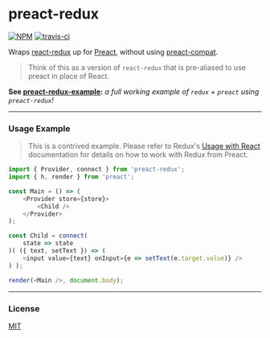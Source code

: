 # preact-redux

[![NPM](http://img.shields.io/npm/v/preact-redux.svg)](https://www.npmjs.com/package/preact-redux)
[![travis-ci](https://travis-ci.org/developit/preact-redux.svg)](https://travis-ci.org/developit/preact-redux)

Wraps [react-redux] up for [Preact], without using [preact-compat](https://github.com/developit/preact-compat).

> Think of this as a version of `react-redux` that is pre-aliased to use preact in place of React.

**See [preact-redux-example](https://github.com/developit/preact-redux-example):** _a full working example of `redux` + `preact` using `preact-redux`!_

---


### Usage Example

> This is a contrived example. Please refer to Redux's [Usage with React](https://redux.js.org/basics/usage-with-react) documentation for details on how to work with Redux from Preact.

```js
import { Provider, connect } from 'preact-redux';
import { h, render } from 'preact';

const Main = () => (
	<Provider store={store}>
		<Child />
	</Provider>
);

const Child = connect(
	state => state
)( ({ text, setText }) => (
	<input value={text} onInput={e => setText(e.target.value)} />
) );

render(<Main />, document.body);
```


---


### License

[MIT]


[react-redux]: https://github.com/reactjs/react-redux
[Preact]: https://github.com/developit/preact
[MIT]: http://choosealicense.com/licenses/mit/
